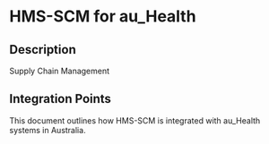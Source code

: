 # HMS-SCM for au_Health

## Description

Supply Chain Management

## Integration Points

This document outlines how HMS-SCM is integrated with au_Health systems in Australia.
